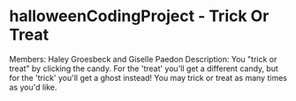 # halloweenCodingProject - Trick Or Treat
Members: Haley Groesbeck and Giselle Paedon
Description: You "trick or treat" by clicking the candy. For the 'treat' you'll get a different candy, 
but for the 'trick' you'll get a ghost instead! You may trick or treat as many times as you'd like.
